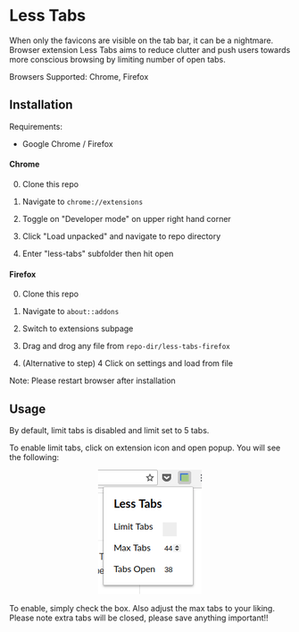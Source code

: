 # Less Tabs

When only the favicons are visible on the tab bar, it can be a nightmare. Browser extension Less Tabs aims to reduce clutter and push users towards more conscious browsing by limiting number of open tabs.

Browsers Supported: Chrome, Firefox

## Installation

Requirements:
* Google Chrome / Firefox

#### Chrome

0. Clone this repo

1. Navigate to `chrome://extensions`

2. Toggle on "Developer mode" on upper right hand corner

3. Click "Load unpacked" and navigate to repo directory 

4. Enter "less-tabs" subfolder then hit open 

#### Firefox

0. Clone this repo

1. Navigate to `about::addons`

2. Switch to extensions subpage

3. Drag and drog any file from `repo-dir/less-tabs-firefox`

4. (Alternative to step) 4 Click on settings and load from file

Note: Please restart browser after installation


## Usage 

By default, limit tabs is disabled and limit set to 5 tabs. 

To enable limit tabs, click on extension icon and open popup. You will see the following:

<p align="center">
	<img src="README.png" />
</p>

To enable, simply check the box. Also adjust the max tabs to your liking. Please note extra tabs will be closed, please save anything important!!
